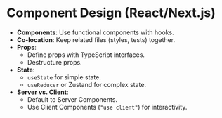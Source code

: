 # Component Design (React/Next.js)

*   **Components**: Use functional components with hooks.
*   **Co-location**: Keep related files (styles, tests) together.
*   **Props**:
    *   Define props with TypeScript interfaces.
    *   Destructure props.
*   **State**:
    *   `useState` for simple state.
    *   `useReducer` or Zustand for complex state.
*   **Server vs. Client**:
    *   Default to Server Components.
    *   Use Client Components (`"use client"`) for interactivity.